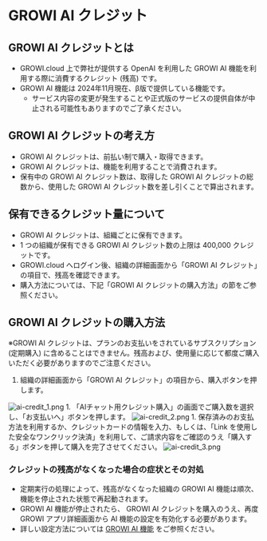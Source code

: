 # GROWI AI クレジット

## GROWI AI クレジットとは

- GROWI.cloud 上で弊社が提供する OpenAI を利用した GROWI AI 機能を利用する際に消費するクレジット (残高) です。
- GROWI AI 機能は 2024年11月現在、β版で提供している機能です。
  - サービス内容の変更が発生することや正式版のサービスの提供自体が中止される可能性もありますのでご了承ください。

## GROWI AI クレジットの考え方

- GROWI AI クレジットは、前払い制で購入・取得できます。
- GROWI AI クレジットは、機能を利用することで消費されます。
- 保有中の GROWI AI クレジット数は、取得した GROWI AI クレジットの総数から、使用した GROWI AI クレジット数を差し引くことで算出されます。

## 保有できるクレジット量について

- GROWI AI クレジットは、組織ごとに保有できます。
- 1 つの組織が保有できる GROWI AI クレジット数の上限は 400,000 クレジットです。
- GROWI.cloud へログイン後、組織の詳細画面から「GROWI AI クレジット」の項目で、残高を確認できます。
- 購入方法については、下記「GROWI AI クレジットの購入方法」の節をご参照ください。

## GROWI AI クレジットの購入方法

<span class="text-warning">※GROWI AI クレジットは、プランのお支払いをされているサブスクリプション(定期購入) に含めることはできません。残高および、使用量に応じて都度ご購入いただく必要がありますのでご注意ください。</span>

1. 組織の詳細画面から「GROWI AI クレジット」の項目から、購入ボタンを押します。  
  <img :src="$withBase('/assets/images/ja/ai-credit_1.png')" alt="ai-credit_1.png">
1. 「AIチャット用クレジット購入」の画面でご購入数を選択し、「お支払いへ」ボタンを押します。  
  <img :src="$withBase('/assets/images/ja/ai-credit_2.png')" alt="ai-credit_2.png">
1. 保存済みのお支払方法を利用するか、クレジットカードの情報を入力、もしくは、「Link を使用した安全なワンクリック決済」を利用して、ご請求内容をご確認のうえ「購入する」ボタンを押して購入を完了させてください。  
  <img :src="$withBase('/assets/images/ja/ai-credit_3.png')" alt="ai-credit_3.png">

### クレジットの残高がなくなった場合の症状とその対処

- 定期実行の処理によって、残高がなくなった組織の GROWI AI 機能は順次、機能を停止された状態で再起動されます。
- GROWI AI 機能が停止されたら、 GROWI AI クレジットを購入のうえ、再度 GROWI アプリ詳細画面から AI 機能の設定を有効化する必要があります。
- 詳しい設定方法については [GROWI AI 機能](./ai-chat) をご参照ください。
